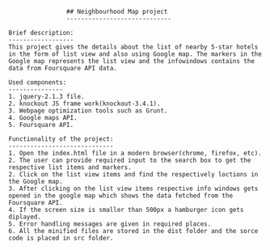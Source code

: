 					## Neighbourhood Map project
					-----------------------------

	Brief description:
	------------------
	This project gives the details about the list of nearby 5-star hotels in the form of list view and also using Google map. The markers in the Google map represents the list view and the infowindows contains the data from Foursquare API data.

	Used components:
	---------------
	1. jquery-2.1.3 file.
	2. knockout JS frame work(knockout-3.4.1).
	3. Webpage optimization tools such as Grunt.
	4. Google maps API.
	5. Foursquare API.

	Functionality of the project:
	-----------------------------
	1. Open the index.html file in a modern browser(chrome, firefox, etc).
	2. The user can provide required input to the search box to get the respective list items and markers.
	2. Click on the list view items and find the respectively loctions in the Google map.
	3. After clicking on the list view items respective info windows gets opened in the google map which shows the data fetched from the Foursquare API.
	4. If the screen size is smaller than 500px a hamburger icon gets diplayed. 
	5. Error handling messages are given in required places.
	6. All the minified files are stored in the dist folder and the sorce code is placed in src folder.



